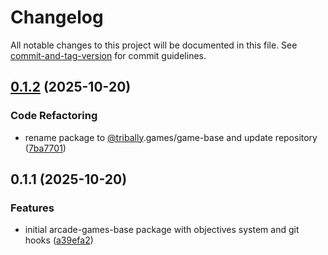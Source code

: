 # Changelog

All notable changes to this project will be documented in this file. See [commit-and-tag-version](https://github.com/absolute-version/commit-and-tag-version) for commit guidelines.

## [0.1.2](https://github.com/tribally-games/game-base/compare/v0.1.1...v0.1.2) (2025-10-20)


### Code Refactoring

* rename package to [@tribally](https://github.com/tribally).games/game-base and update repository ([7ba7701](https://github.com/tribally-games/game-base/commit/7ba7701f0f6ddd64fce0c1eea719cb0340a0b08f))

## 0.1.1 (2025-10-20)


### Features

* initial arcade-games-base package with objectives system and git hooks ([a39efa2](https://github.com/tribally-games/game-base/commit/a39efa2f6d2b2588f2e533962cd35495e902a930))
